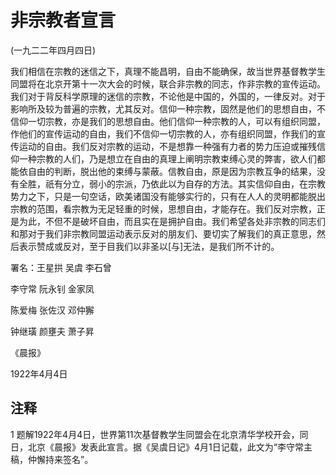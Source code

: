# 非宗教者宣言

(一九二二年四月四日)

我们相信在宗教的迷信之下，真理不能昌明，自由不能确保，故当世界基督教学生同盟将在北京开第十一次大会的时候，联合非宗教的同志，作非宗教的宣传运动。我们对于背反科学原理的迷信的宗教，不论他是中国的，外国的，一律反对。对于影响所及较为普遍的宗教，尤其反对。信仰一种宗教，固然是他们的思想自由，不信仰一切宗教，亦是我们的思想自由。他们信仰一种宗教的人，可以有组织同盟，作他们的宣传运动的自由，我们不信仰一切宗教的人，亦有组织同盟，作我们的宣传运动的自由。我们反对宗教的运动，不是想靠一种强有力者的势力压迫或摧残信仰一种宗教的人们，乃是想立在自由的真理上阐明宗教束缚心灵的弊害，欲人们都能依自由的判断，脱出他的束缚与蒙蔽。信教自由，原是因为宗教互争的结果，没有全胜，祇有分立，弱小的宗派，乃依此以为自存的方法。其实信仰自由，在宗教势力之下，只是一句空话，欧美诸国没有能够实行的，只有在人人的灵明都能脱出宗教的范围，看宗教为无足轻重的时候，思想自由，才能存在。我们反对宗教，正是为此，不但不是破坏自由，而且实在是拥护自由。我们希望各处非宗教的同志们和那对于我们非宗教同盟运动表示反对的朋友们、要切实了解我们的真正意思，然后表示赞成或反对，至于目我们以非圣以[与]无法，是我们所不计的。


署名：王星拱 吴虞 李石曾

李守常 阮永钊 金家凤

陈爱梅 张佐汉 邓仲獬

钟继璜 颜壅夫 萧子昇

《晨报》

1922年4月4日

 

 

## 注释
1 题解1922年4月4日，世界第11次基督教学生同盟会在北京清华学校开会，同日，北京《晨报》发表此宣言。据《吴虞日记》4月1日记载，此文为“李守常主稿，仲懈持来签名”。
